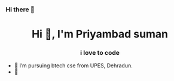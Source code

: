 ### Hi there 👋

<h1 align="center">Hi 👋, I'm Priyambad suman</h1>
<h3 align="center">i love to code</h3>

- 🔭 I’m pursuing btech cse from UPES, Dehradun.
- 🌱  



